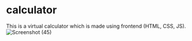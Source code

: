 # calculator
This is a virtual calculator which is made using frontend (HTML, CSS, JS).
![Screenshot (45)](https://user-images.githubusercontent.com/57484845/144985284-a694f605-83f9-451b-939c-518721317465.png)

